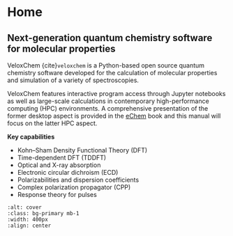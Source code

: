 # Home

## Next-generation quantum chemistry software for molecular properties

VeloxChem {cite}`veloxchem` is a Python-based open source quantum chemistry software developed for the calculation of molecular properties and simulation of a variety of spectroscopies.

VeloxChem features interactive program access through Jupyter notebooks as well as large-scale calculations in contemporary high-performance computing (HPC) environments. A comprehensive presentation of the former desktop aspect is provided in the [eChem](https://kthpanor.github.io/echem) book and this manual will focus on the latter HPC aspect.

**Key capabilities**

- Kohn–Sham Density Functional Theory (DFT)
- Time-dependent DFT (TDDFT)
- Optical and X-ray absorption
- Electronic circular dichroism (ECD)
- Polarizabilities and dispersion coefficients
- Complex polarization propagator (CPP)
- Response theory for pulses

```{image} ../images/cover.png
:alt: cover
:class: bg-primary mb-1
:width: 400px
:align: center
```